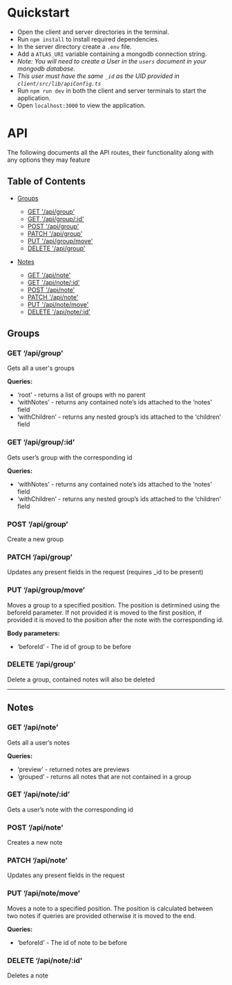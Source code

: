 # Quickstart
- Open the client and server directories in the terminal.
- Run `npm install` to install required dependencies.
- In the server directory create a `.env` file.
- Add a `ATLAS_URI` variable containing a mongodb connection string.
- *Note: You will need to create a User in the `users` document in your mongodb database.*
- *This user must have the same `_id` as the UID provided in `client/src/lib/apiConfig.ts`*
- Run `npm run dev` in both the client and server terminals to start the application.
- Open `localhost:3000` to view the application.

# API
The following documents all the API routes, their functionality along with any options they may feature
## Table of Contents

- [Groups](#groups)
  - [GET '/api/group'](#get-apigroup)
  - [GET '/api/group/:id'](#get-apigroupid)
  - [POST '/api/group'](#post-apigroup)
  - [PATCH '/api/group'](#patch-apigroup)
  - [PUT '/api/group/move'](#put-apigroupmove)
  - [DELETE '/api/group'](#delete-apigroup)

- [Notes](#notes)
  - [GET '/api/note'](#get-apinote)
  - [GET '/api/note/:id'](#get-apinoteid)
  - [POST '/api/note'](#post-apinote)
  - [PATCH '/api/note'](#patch-apinote)
  - [PUT '/api/note/move'](#put-apinotemove)
  - [DELETE '/api/note/:id'](#delete-apinoteid)

## Groups
### GET ‘/api/group’

Gets all a user's groups

**Queries:**

- ‘root’ - returns a list of groups with no parent
- ‘withNotes’ - returns any contained note’s ids attached to the ‘notes’ field
- ‘withChildren’ - returns any nested group’s ids attached to the ‘children’ field

### GET ‘/api/group/:id’

Gets user’s group with the corresponding id

**Queries:**

- ‘withNotes’ - returns any contained note’s ids attached to the ‘notes’ field
- ‘withChildren’ - returns any nested group’s ids attached to the ‘children’ field

### POST ‘/api/group’

Create a new group

### PATCH ‘/api/group’

Updates any present fields in the request (requires _id to be present)

### PUT ‘/api/group/move’

Moves a group to a specified position. The position is detirmined using the beforeId parameter. If not provided it is moved to the first position, if provided it is moved to the position after the note with the corresponding id.

**Body parameters:**

- ‘beforeId’ - The id of group to be before

### DELETE ‘/api/group’

Delete a group, contained notes will also be deleted

---

## Notes

### GET ‘/api/note’

Gets all a user’s notes

**Queries:**

- ‘preview’ - returned notes are previews
- ‘grouped’ - returns all notes that are not contained in a group

### GET ‘/api/note/:id’

Gets a user’s note with the corresponding id

### POST ‘/api/note’

Creates a new note

### PATCH ‘/api/note’

Updates any present fields in the request

### PUT ‘/api/note/move’

Moves a note to a specified position. The position is calculated between two notes if queries are provided otherwise it is moved to the end.

**Queries:**

- ‘beforeId’ - The id of note to be before

### DELETE ‘/api/note/:id’

Deletes a note
